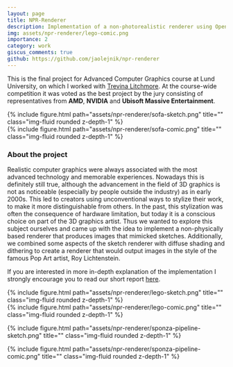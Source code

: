 ```yaml
---
layout: page
title: NPR-Renderer 
description: Implementation of a non-photorealistic renderer using OpenGL 
img: assets/npr-renderer/lego-comic.png
importance: 2
category: work 
giscus_comments: true
github: https://github.com/jaolejnik/npr-renderer 
---
```


This is the final project for Advanced Computer Graphics course at Lund University, on
which I worked with [Trevina Litchmore](https://www.linkedin.com/in/trevinalitchmore/). At
the course-wide competition it was voted as the best project by the jury consisting of
representatives from **AMD**, **NVIDIA** and **Ubisoft Massive Entertainment**.

<div class="row">
    <div class="col-sm mt-3 mt-md-0">
        {% include figure.html path="assets/npr-renderer/sofa-sketch.png" title="" class="img-fluid rounded z-depth-1" %}
    </div>
    <div class="col-sm mt-3 mt-md-0">
        {% include figure.html path="assets/npr-renderer/sofa-comic.png" title="" class="img-fluid rounded z-depth-1" %}
    </div>
</div>

### About the project
Realistic computer graphics were always associated with the most advanced technology and memorable experiences. Nowadays this is definitely still true, although the advancement in the field of 3D graphics is not as noticeable (especially by people outside the industry) as in early 2000s. This led to creators using unconventional ways to stylize their work, to make it more distinguishable from others. In the past, this stylization was often the consequence of hardware limitation, but today it is a conscious choice on part of the 3D graphics artist. Thus we wanted to explore this subject ourselves and came up with the idea to implement a non-physically based renderer that produces images that mimicked sketches. Additionally, we combined some aspects of the sketch renderer with diffuse shading and dithering to create a renderer that would output images in the style of the famous Pop Art artist, Roy Lichtenstein.

If you are interested in more in-depth explanation of the implementation I strongly encourage you to read our short report [here](https://raw.githubusercontent.com/jaolejnik/npr-renderer/main/TLitchmore_JOlejnik_NPR_Report.pdf).

<div class="row">
    <div class="col-sm mt-3 mt-md-0">
        {% include figure.html path="assets/npr-renderer/lego-sketch.png" title="" class="img-fluid rounded z-depth-1" %}
    </div>
    <div class="col-sm mt-3 mt-md-0">
        {% include figure.html path="assets/npr-renderer/lego-comic.png" title="" class="img-fluid rounded z-depth-1" %}
    </div>
</div>

{% include figure.html path="assets/npr-renderer/sponza-pipeline-sketch.png" title="" class="img-fluid rounded z-depth-1" %}

{% include figure.html path="assets/npr-renderer/sponza-pipeline-comic.png" title="" class="img-fluid rounded z-depth-1" %}
